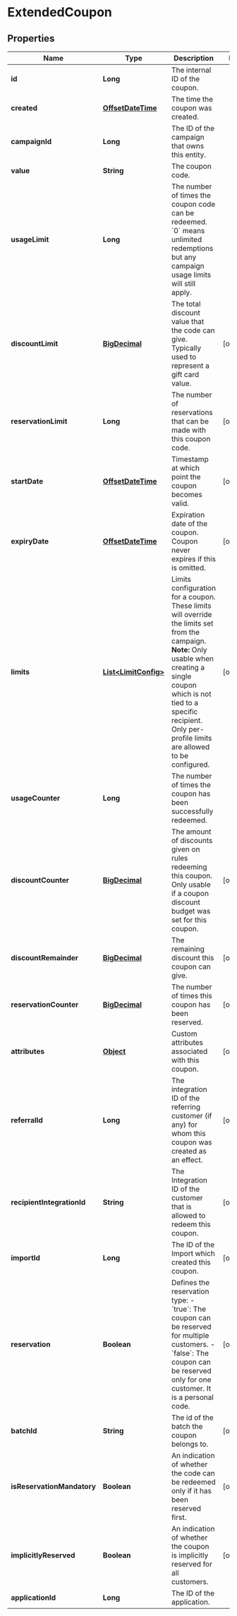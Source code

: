 

# ExtendedCoupon

## Properties

Name | Type | Description | Notes
------------ | ------------- | ------------- | -------------
**id** | **Long** | The internal ID of the coupon. | 
**created** | [**OffsetDateTime**](OffsetDateTime.md) | The time the coupon was created. | 
**campaignId** | **Long** | The ID of the campaign that owns this entity. | 
**value** | **String** | The coupon code. | 
**usageLimit** | **Long** | The number of times the coupon code can be redeemed. &#x60;0&#x60; means unlimited redemptions but any campaign usage limits will still apply.  | 
**discountLimit** | [**BigDecimal**](BigDecimal.md) | The total discount value that the code can give. Typically used to represent a gift card value.  |  [optional]
**reservationLimit** | **Long** | The number of reservations that can be made with this coupon code.  |  [optional]
**startDate** | [**OffsetDateTime**](OffsetDateTime.md) | Timestamp at which point the coupon becomes valid. |  [optional]
**expiryDate** | [**OffsetDateTime**](OffsetDateTime.md) | Expiration date of the coupon. Coupon never expires if this is omitted. |  [optional]
**limits** | [**List&lt;LimitConfig&gt;**](LimitConfig.md) | Limits configuration for a coupon. These limits will override the limits set from the campaign.  **Note:** Only usable when creating a single coupon which is not tied to a specific recipient. Only per-profile limits are allowed to be configured.  |  [optional]
**usageCounter** | **Long** | The number of times the coupon has been successfully redeemed. | 
**discountCounter** | [**BigDecimal**](BigDecimal.md) | The amount of discounts given on rules redeeming this coupon. Only usable if a coupon discount budget was set for this coupon. |  [optional]
**discountRemainder** | [**BigDecimal**](BigDecimal.md) | The remaining discount this coupon can give. |  [optional]
**reservationCounter** | [**BigDecimal**](BigDecimal.md) | The number of times this coupon has been reserved. |  [optional]
**attributes** | [**Object**](.md) | Custom attributes associated with this coupon. |  [optional]
**referralId** | **Long** | The integration ID of the referring customer (if any) for whom this coupon was created as an effect. |  [optional]
**recipientIntegrationId** | **String** | The Integration ID of the customer that is allowed to redeem this coupon. |  [optional]
**importId** | **Long** | The ID of the Import which created this coupon. |  [optional]
**reservation** | **Boolean** | Defines the reservation type: - &#x60;true&#x60;: The coupon can be reserved for multiple customers. - &#x60;false&#x60;: The coupon can be reserved only for one customer. It is a personal code.  |  [optional]
**batchId** | **String** | The id of the batch the coupon belongs to. |  [optional]
**isReservationMandatory** | **Boolean** | An indication of whether the code can be redeemed only if it has been reserved first. |  [optional]
**implicitlyReserved** | **Boolean** | An indication of whether the coupon is implicitly reserved for all customers. |  [optional]
**applicationId** | **Long** | The ID of the application. | 



